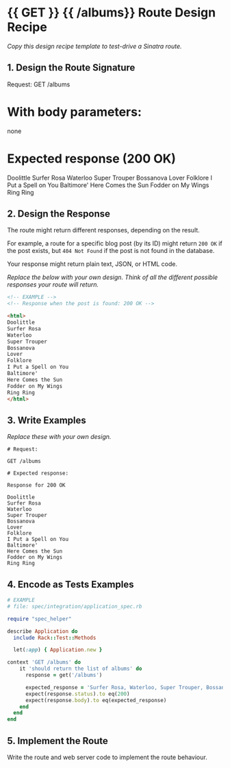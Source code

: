 # {{ GET }} {{ /albums}} Route Design Recipe

_Copy this design recipe template to test-drive a Sinatra route._

## 1. Design the Route Signature

 Request:
GET /albums

# With body parameters:
none

# Expected response (200 OK)
Doolittle
Surfer Rosa
Waterloo
Super Trouper
Bossanova
Lover
Folklore
I Put a Spell on You
Baltimore'
Here Comes the Sun
Fodder on My Wings
Ring Ring

## 2. Design the Response

The route might return different responses, depending on the result.

For example, a route for a specific blog post (by its ID) might return `200 OK` if the post exists, but `404 Not Found` if the post is not found in the database.

Your response might return plain text, JSON, or HTML code. 

_Replace the below with your own design. Think of all the different possible responses your route will return._

```html
<!-- EXAMPLE -->
<!-- Response when the post is found: 200 OK -->

<html>
Doolittle
Surfer Rosa
Waterloo
Super Trouper
Bossanova
Lover
Folklore
I Put a Spell on You
Baltimore'
Here Comes the Sun
Fodder on My Wings
Ring Ring
</html>
```

## 3. Write Examples

_Replace these with your own design._

```
# Request:

GET /albums

# Expected response:

Response for 200 OK

Doolittle
Surfer Rosa
Waterloo
Super Trouper
Bossanova
Lover
Folklore
I Put a Spell on You
Baltimore'
Here Comes the Sun
Fodder on My Wings
Ring Ring
```


## 4. Encode as Tests Examples

```ruby
# EXAMPLE
# file: spec/integration/application_spec.rb

require "spec_helper"

describe Application do
  include Rack::Test::Methods

  let(:app) { Application.new }

context 'GET /albums' do
    it 'should return the list of albums' do
      response = get('/albums')

      expected_response = 'Surfer Rosa, Waterloo, Super Trouper, Bossanova, Lover, Folklore, I Put a Spell on You, Baltimore, Here Comes the Sun, Fodder on My Wings, Ring Ring'
      expect(response.status).to eq(200)
      expect(response.body).to eq(expected_response)
    end
  end
end
```

## 5. Implement the Route

Write the route and web server code to implement the route behaviour.
